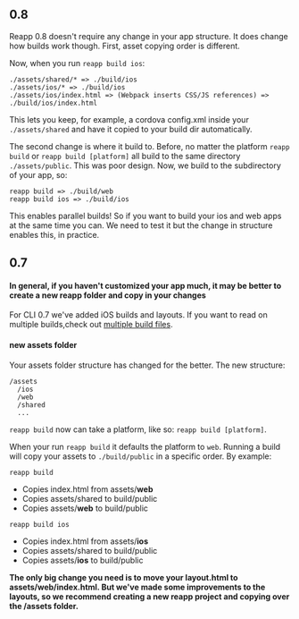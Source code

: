 ## 0.8

Reapp 0.8 doesn't require any change in your app structure. It does change how builds
work though. First, asset copying order is different.

Now, when you run `reapp build ios`:

```
./assets/shared/* => ./build/ios
./assets/ios/* => ./build/ios
./assets/ios/index.html => (Webpack inserts CSS/JS references) => ./build/ios/index.html
```

This lets you keep, for example, a cordova config.xml inside your `./assets/shared` and
have it copied to your build dir automatically.

The second change is where it build to. Before, no matter the platform `reapp build` or
`reapp build [platform]` all build to the same directory `./assets/public`. This was
poor design. Now, we build to the subdirectory of your app, so:

```
reapp build => ./build/web
reapp build ios => ./build/ios
```

This enables parallel builds! So if you want to build your ios and web apps at the same
time you can. We need to test it but the change in structure enables this, in practice.

## 0.7

#### In general, if you haven't customized your app much, it may be better to create a new reapp folder and copy in your changes

For CLI 0.7 we've added iOS builds and layouts. If you want to read on multiple builds,check out  [multiple build files](https://github.com/reapp/reapp#custom-builds).

#### new assets folder
Your assets folder structure has changed for the better. The new structure:

```
/assets
  /ios
  /web
  /shared
  ...
```

`reapp build` now can take a platform, like so: `reapp build [platform]`.

When your run `reapp build` it defaults the platform to `web`. Running a build will
copy your assets to `./build/public` in a specific order. By example:

`reapp build`
  - Copies index.html from assets/**web**
  - Copies assets/shared to build/public
  - Copies assets/**web** to build/public

`reapp build ios`
  - Copies index.html from assets/**ios**
  - Copies assets/shared to build/public
  - Copies assets/**ios** to build/public

**The only big change you need is to move your layout.html to assets/web/index.html. But we've
made some improvements to the layouts, so we recommend creating a new reapp project and
copying over the /assets folder.**